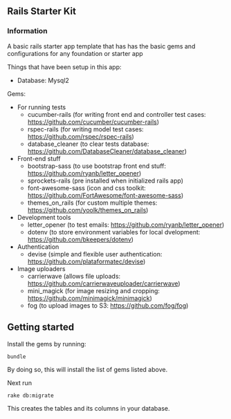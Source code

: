 ## Rails Starter Kit
### Information
A basic rails starter app template that has has the basic gems and configurations for any foundation or starter app

Things that have been setup in this app:

- Database: Mysql2

Gems:
- For running tests
  - cucumber-rails (for writing front end and controller test cases: https://github.com/cucumber/cucumber-rails)
  - rspec-rails (for writing model test cases: https://github.com/rspec/rspec-rails)
  - database_cleaner (to clear tests database: https://github.com/DatabaseCleaner/database_cleaner)
- Front-end stuff
  - bootstrap-sass (to use bootstrap front end stuff: https://github.com/ryanb/letter_opener)
  - sprockets-rails (pre installed when initialized rails app)
  - font-awesome-sass (icon and css toolkit: https://github.com/FortAwesome/font-awesome-sass)
  - themes_on_rails (for custom multiple themes: https://github.com/yoolk/themes_on_rails)
- Development tools
  - letter_opener (to test emails: https://github.com/ryanb/letter_opener)
  - dotenv (to store environment variables for local dvelopment: https://github.com/bkeepers/dotenv)
- Authentication
  - devise (simple and flexible user authentication: https://github.com/plataformatec/devise)
- Image uploaders
  - carrierwave (allows file uploads: https://github.com/carrierwaveuploader/carrierwave)
  - mini_magick (for image resizing and cropping: https://github.com/minimagick/minimagick)
  - fog (to upload images to S3: https://github.com/fog/fog)

## Getting started
Install the gems by running:
```console
bundle
```
By doing so, this will install the list of gems listed above.

Next run
```console
rake db:migrate
```
This creates the tables and its columns in your database.
